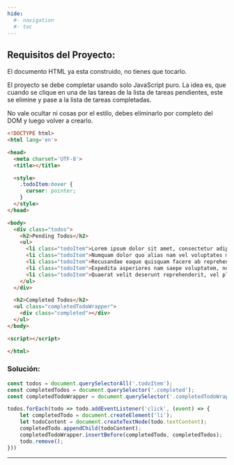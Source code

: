 ```yaml
---
hide:
  #- navigation
  #- toc
---
```


## **Requisitos del Proyecto:**

El documento HTML ya esta construido, no tienes que tocarlo.

El proyecto se debe completar usando solo JavaScript puro. La idea es, que cuando se clique en una de las tareas de la lista de tareas pendientes, este se elimine y pase a la lista de tareas completadas.

No vale ocultar ni cosas por el estilo, debes eliminarlo por completo del DOM y luego volver a crearlo.

```html linenums="1" title="html"
<!DOCTYPE html>
<html lang='en'>

<head>
  <meta charset='UTF-8'>
  <title></title>

  <style>
    .todoItem:hover {
      cursor: pointer;
    }
  </style>
</head>

<body>
  <div class="todos">
    <h2>Pending Todos</h2>
    <ul>
      <li class="todoItem">Lorem ipsum dolor sit amet, consectetur adipisicing elit. Culpa, animi.</li>
      <li class="todoItem">Numquam dolor quo alias nam vel voluptates magni magnam quisquam.</li>
      <li class="todoItem">Recusandae eaque quisquam facere ab reprehenderit cupiditate magni placeat quis?</li>
      <li class="todoItem">Expedita asperiores nam saepe voluptatem, nostrum aliquid debitis quam recusandae.</li>
      <li class="todoItem">Quaerat velit deserunt reprehenderit, vel placeat impedit accusamus non, deleniti!</li>
    </ul>
  </div>

  <h2>Completed Todos</h2>
  <ul class="completedTodoWrapper">
    <div class="completed"></div>
  </ul>
</body>

<script></script>

</html>
```

### Solución:

```js linenums="1" title="javascript"
const todos = document.querySelectorAll('.todoItem');
const completedTodos = document.querySelector('.completed');
const completedTodoWrapper = document.querySelector('.completedTodoWrapper');

todos.forEach(todo => todo.addEventListener('click', (event) => {
    let completedTodo = document.createElement('li');
    let todoContent = document.createTextNode(todo.textContent);
    completedTodo.appendChild(todoContent);
    completedTodoWrapper.insertBefore(completedTodo, completedTodos);
    todo.remove();
}))
```

***

<br>
